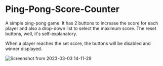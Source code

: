 # Ping-Pong-Score-Counter

A simple ping-pong game. It has 2 buttons to increase the score for each player and also a drop-down list to select the maximum score. The reset buttons, well, it's self-explanatory.

When a player reaches the set score, the buttons will be disabled and winner displayed.

![Screenshot from 2023-03-03 14-11-29](https://user-images.githubusercontent.com/42500339/222717072-330582a4-e59a-4675-8c3c-0ed37ccbb71d.png)
